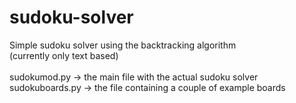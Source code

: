 # sudoku-solver
Simple sudoku solver using the backtracking algorithm<br/>
(currently only text based)<br/><br/>
sudokumod.py -> the main file with the actual sudoku solver<br/>
sudokuboards.py -> the file containing a couple of example boards
